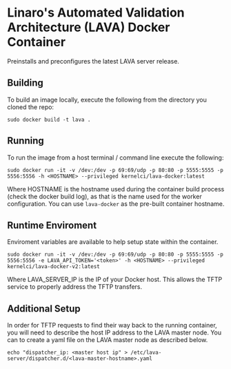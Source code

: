 # Linaro's Automated Validation Architecture (LAVA) Docker Container
Preinstalls and preconfigures the latest LAVA server release.

## Building
To build an image locally, execute the following from the directory you cloned the repo:

```
sudo docker build -t lava .
```

## Running
To run the image from a host terminal / command line execute the following:

```
sudo docker run -it -v /dev:/dev -p 69:69/udp -p 80:80 -p 5555:5555 -p 5556:5556 -h <HOSTNAME> --privileged kernelci/lava-docker:latest
```
Where HOSTNAME is the hostname used during the container build process (check the docker build log), as that is the name used for the worker configuration. You can use `lava-docker` as the pre-built container hostname.

## Runtime Enviroment
Enviroment variables are available to help setup state within the container.

```
sudo docker run -it -v /dev:/dev -p 69:69/udp -p 80:80 -p 5555:5555 -p 5556:5556 -e LAVA_API_TOKEN='<token>' -h <HOSTNAME> --privileged kernelci/lava-docker-v2:latest
```
Where LAVA_SERVER_IP is the IP of your Docker host. This allows the TFTP service to properly address the TFTP transfers.

## Additional Setup
In order for TFTP requests to find their way back to the running container, you will need to describe the host IP address to the LAVA master node. You can to create a yaml file on the LAVA master node as described below.

```
echo "dispatcher_ip: <master host ip" > /etc/lava-server/dispatcher.d/<lava-master-hostname>.yaml
```
